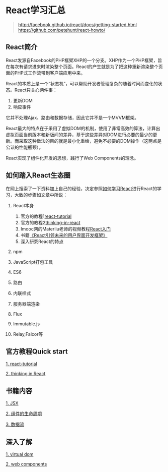# React学习汇总

> http://facebook.github.io/react/docs/getting-started.html
> https://github.com/petehunt/react-howto/

## React简介

React发源自Facebook的PHP框架XHP的一个分支。XHP作为一个PHP框架，旨在每次有请求进来时渲染整个页面。React的产生就是为了把这种重新渲染整个页面的PHP式工作流带到客户端应用中来。

React的本质上是一个“状态机”，可以帮助开发者管理复杂的随着时间而变化的状态。React只关心两件事：

1. 更新DOM
2. 响应事件

它并不处理Ajax、路由和数据存储，因此它并不是一个MVVM框架。

React最大的特点在于采用了虚拟DOM的机制，使用了非常高效的算法，计算出虚拟页面当前版本和新版间的差异，基于这些差异对DOM进行必要的最少的更新。而采取这种做法的目的就是最小化重绘，避免不必要的DOM操作（这两点是公认的性能瓶颈）。

React实现了组件化开发的思想，践行了Web Components的理念。

## 如何踏入React生态圈

在网上搜索了一下资料加上自己的经验，决定参照[如何学习React](https://github.com/petehunt/react-howto/)进行React的学习，大致的步骤如文章中所说：

1. React本身

    1. 官方的教程1[react-tutorial](http://facebook.github.io/react/docs/tutorial.html)
    2. 官方的教程2[thinking-in-react](http://facebook.github.io/react/docs/thinking-in-react.html)
    3. Imooc网的Materliu老师的视频教程[React入门](http://www.imooc.com/learn/504)
    4. 书籍[《React引领未来的用户界面开发框架》](https://www.amazon.cn/React-%E5%BC%95%E9%A2%86%E6%9C%AA%E6%9D%A5%E7%9A%84%E7%94%A8%E6%88%B7%E7%95%8C%E9%9D%A2%E5%BC%80%E5%8F%91%E6%A1%86%E6%9E%B6-%E5%8D%93%E8%B6%8A%E5%BC%80%E5%8F%91%E8%80%85%E8%81%94%E7%9B%9F/dp/B00WUA5OL8/ref=sr_1_1?ie=UTF8&qid=1464597667&sr=8-1&keywords=react%E5%BC%95%E9%A2%86%E6%9C%AA%E6%9D%A5%E7%9A%84%E7%94%A8%E6%88%B7%E7%95%8C%E9%9D%A2%E5%BC%80%E5%8F%91%E6%A1%86%E6%9E%B6)
    4. 深入研究React的特点

2. npm
3. JavaScript打包工具
4. ES6
5. 路由
6. 内联样式
7. 服务器端渲染
8. Flux
9. Immutable.js
10. Relay,Falcor等


## 官方教程Quick start

[1. react-tutorial](./react-tutorial.md)

[2. thinking in React](./thinking-in-react.md)

## 书籍内容

[1. JSX](./jsx.md)

[2. 组件的生命周期](./components.md)

[3. 数据流](./dataflow.md)

## 深入了解

[1. virtual dom](./virtual-dom.md)

[2. web components](./web-components.md)

